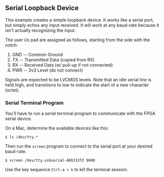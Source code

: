 ## Serial Loopback Device

This example creates a simple loopback device.
It works like a serial port,
but simply echos any input received.
It will work at any baud-rate
because it isn't actually recognizing the input.

The user i/o pad are assigned as follows,
starting from the side with the notch:

  1. GND -- Common Ground
  2. TX -- Transmitted Data (copied from RX)
  3. RX -- Received Data (w/ pull-up if not connected)
  4. PWR -- 3v3 Level (do not connect)

Signals are expected to be LVCMOS levels.
Note that an idle serial line is held high,
and transitions to low to indicate the start
of a new character (octet).

### Serial Terminal Program

You'll have to run a serial terminal program
to communicate with the FPGA serial device.

On a Mac, determine the available devices like this:

    $ ls /dev/tty.*

Then run the `screen` program to connect
to the serial port at your desired baud-rate.

    $ screen /dev/tty.usbserial-AD0JIXTZ 9600

Use the key sequence `Ctrl-a + k` to kill the terminal session.
